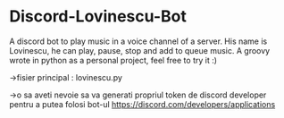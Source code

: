 # Discord-Lovinescu-Bot
A discord bot to play music in a voice channel of a server. His name is Lovinescu, he can play, pause, stop and add to queue music. A groovy wrote in python as a personal project, feel free to try it :)

->fisier principal : lovinescu.py

->o sa aveti nevoie sa va generati propriul token de discord developer pentru a putea folosi bot-ul
https://discord.com/developers/applications
